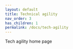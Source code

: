 ```yaml
---
layout: default
title: Technical agility
nav_order: 3
has_children: 1
permalink: /docs/tech-agility
---
```



Tech agility home page